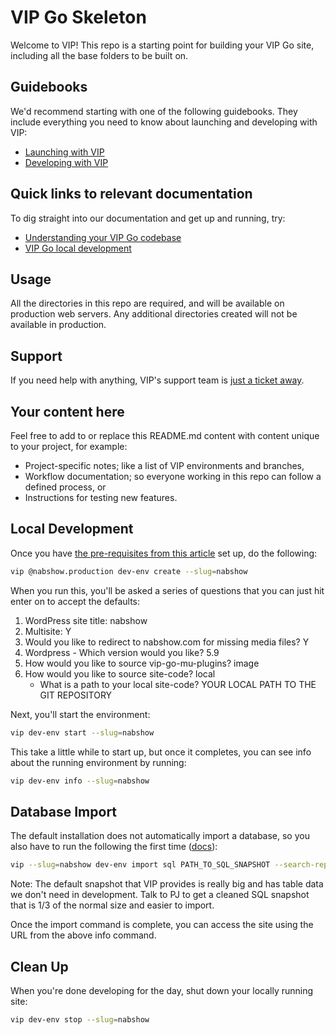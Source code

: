 # VIP Go Skeleton

Welcome to VIP! This repo is a starting point for building your VIP Go site, including all the base folders to be built on.

## Guidebooks

We'd recommend starting with one of the following guidebooks. They include everything you need to know about launching and developing with VIP:

- [Launching with VIP](https://wpvip.com/documentation/launching-with-vip/)
- [Developing with VIP](https://wpvip.com/documentation/developing-with-vip/)

## Quick links to relevant documentation

To dig straight into our documentation and get up and running, try:

- [Understanding your VIP Go codebase](https://wpvip.com/documentation/vip-go/understanding-your-vip-go-codebase/)
- [VIP Go local development](https://wpvip.com/documentation/vip-go/local-vip-go-development-environment/)

## Usage

All the directories in this repo are required, and will be available on production web servers. Any additional directories created will not be available in production.

## Support

If you need help with anything, VIP's support team is [just a ticket away](https://wpvip.com/documentation/vip-go/accessing-vip-support/).

## Your content here

Feel free to add to or replace this README.md content with content unique to your project, for example:

- Project-specific notes; like a list of VIP environments and branches,
- Workflow documentation; so everyone working in this repo can follow a defined process, or
- Instructions for testing new features.

## Local Development

Once you have [the pre-requisites from this article](https://docs.wpvip.com/how-tos/local-development/use-the-vip-local-development-environment/) set up, do the following:

```bash
vip @nabshow.production dev-env create --slug=nabshow
```

When you run this, you'll be asked a series of questions that you can just hit enter on to accept the defaults:

1. WordPress site title: nabshow
2. Multisite: Y
3. Would you like to redirect to nabshow.com for missing media files? Y
4. Wordpress - Which version would you like? 5.9
5. How would you like to source vip-go-mu-plugins? image
6. How would you like to source site-code? local
   - What is a path to your local site-code? YOUR LOCAL PATH TO THE GIT REPOSITORY

Next, you'll start the environment:

```bash
vip dev-env start --slug=nabshow
```

This take a little while to start up, but once it completes, you can see info about the running environment by running:

```bash
vip dev-env info --slug=nabshow
```

## Database Import

The default installation does not automatically import a database, so you also have to run the following the first time ([docs](https://docs.wpvip.com/technical-references/vip-local-development-environment/#h-import)):

```bash
vip --slug=nabshow dev-env import sql PATH_TO_SQL_SNAPSHOT --search-replace="nabshow.com,nabshow.vipdev.lndo.site"
```

Note: The default snapshot that VIP provides is really big and has table data we don't need in development. Talk to PJ to get a cleaned SQL snapshot that is 1/3 of the normal size and easier to import.

Once the import command is complete, you can access the site using the URL from the above info command.

## Clean Up

When you're done developing for the day, shut down your locally running site:

```bash
vip dev-env stop --slug=nabshow
```
